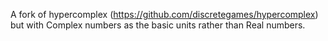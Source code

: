 A fork of hypercomplex (https://github.com/discretegames/hypercomplex) but with Complex numbers as the basic units rather than Real numbers.

